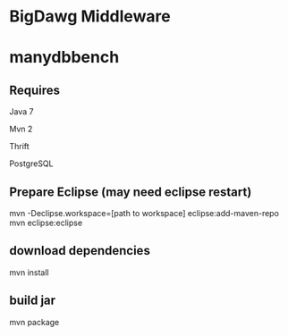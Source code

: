 # BigDawg Middleware

manydbbench
===========


Requires
----------
Java 7

Mvn 2

Thrift

PostgreSQL 

Prepare Eclipse (may need eclipse restart)
----------------
mvn -Declipse.workspace=[path to workspace] eclipse:add-maven-repo <br>
mvn eclipse:eclipse 

download dependencies
----------
mvn install

build jar
----------
mvn package


